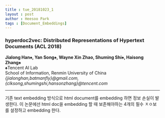 ```yaml
---
title : tue_20181023_1
layout : post
author : Heesoo Park
tags : [Document_Embeddings]
---
```


<h3>hyperdoc2vec: Distributed Representations of Hypertext Documents (ACL 2018)</h3>


<p>

<b>Jialong Han♠, Yan Song♠, Wayne Xin Zhao, Shuming Shi♠, Haisong Zhang♠</b><br/>
♠Tencent AI Lab<br/>
School of Information, Renmin University of China<br/>
<em>{jialonghan,batmanfly}@gmail.com,{clksong,shumingshi,hansonzhang}@tencent.com</em>





</p>

<hr />
<p>
기존 text embedding 방식으로 html document를 embedding 하면 정보 손실이 발생한다. 이 논문에선 html doc을 embedding 할 때 보존해야하는 4개의 필수 ㅈㅇ보를 설정하고 embedding 한다.
</p>
